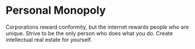 # Personal Monopoly
Corporations reward conformity, but the internet rewards people who are unique.
Strive to be the only person who does what you do. Create intellectual real estate for yourself.

